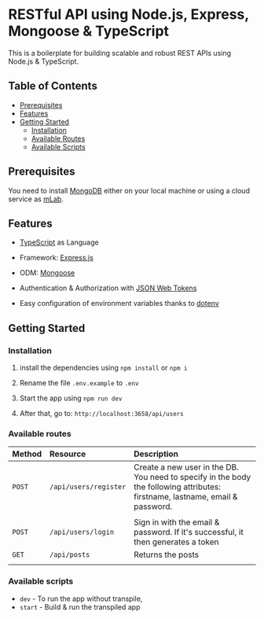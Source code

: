 # RESTful API using Node.js, Express, Mongoose & TypeScript

This is a boilerplate for building scalable and robust REST APIs using Node.js & TypeScript.

## Table of Contents

- [Prerequisites](#prerequisites)
- [Features](#features)
- [Getting Started](#getting-started)
  - [Installation](#installation)
  - [Available Routes](#available-routes)
  - [Available Scripts](#available-scripts)

## Prerequisites

You need to install [MongoDB](https://docs.mongodb.com/manual/administration/install-community/) either on your local machine or using a cloud service as [mLab](https://mlab.com/).

## Features

- [TypeScript](https://www.typescriptlang.org/) as Language

- Framework: [Express.js](https://expressjs.com/)

- ODM: [Mongoose](https://mongoosejs.com/)

- Authentication & Authorization with [JSON Web Tokens](https://jwt.io/)

- Easy configuration of environment variables thanks to [dotenv](https://github.com/motdotla/dotenv)

## Getting Started

### Installation

1. install the dependencies using `npm install` or `npm i`

2. Rename the file `.env.example` to `.env`

3. Start the app using `npm run dev`

4. After that, go to: `http://localhost:3658/api/users`



### Available routes

| Method   | Resource        | Description                                                                                                                                 |
| :------- | :-------------- | :------------------------------------------------------------------------------------------------------------------------------------------ |
| `POST`   | `/api/users/register`     | Create a new user in the DB. You need to specify in the body the following attributes: firstname, lastname, email & password. 
                     |
| `POST`   | `/api/users/login` | Sign in with the email & password. If it's successful, it then generates a token                                                      |
| `GET`    | `/api/posts`        | Returns the posts
                     |     

### Available scripts

- `dev` - To run the app without transpile,
- `start` - Build & run the transpiled app